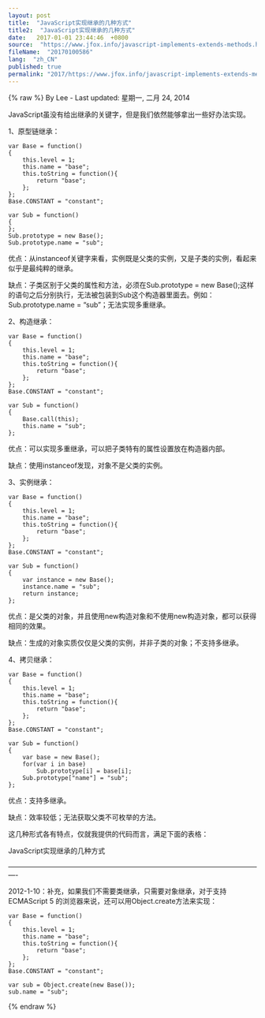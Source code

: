 ```yaml
---
layout: post
title:  "JavaScript实现继承的几种方式"
title2:  "JavaScript实现继承的几种方式"
date:   2017-01-01 23:44:46  +0800
source:  "https://www.jfox.info/javascript-implements-extends-methods.html"
fileName:  "20170100586"
lang:  "zh_CN"
published: true
permalink: "2017/https://www.jfox.info/javascript-implements-extends-methods.html"
---
```

{% raw %}
By Lee - Last updated: 星期一, 二月 24, 2014

JavaScript虽没有给出继承的关键字，但是我们依然能够拿出一些好办法实现。

1、原型链继承：

    var Base = function() 
    { 
        this.level = 1; 
        this.name = "base"; 
        this.toString = function(){  
            return "base"; 
        }; 
    }; 
    Base.CONSTANT = "constant"; 
       
    var Sub = function() 
    { 
    }; 
    Sub.prototype = new Base(); 
    Sub.prototype.name = "sub";
    

优点：从instanceof关键字来看，实例既是父类的实例，又是子类的实例，看起来似乎是最纯粹的继承。

缺点：子类区别于父类的属性和方法，必须在Sub.prototype = new Base();这样的语句之后分别执行，无法被包装到Sub这个构造器里面去。例如：Sub.prototype.name = “sub”；无法实现多重继承。

2、构造继承：

    
    var Base = function() 
    { 
        this.level = 1; 
        this.name = "base"; 
        this.toString = function(){  
            return "base"; 
        }; 
    }; 
    Base.CONSTANT = "constant"; 
       
    var Sub = function() 
    { 
        Base.call(this); 
        this.name = "sub"; 
    };
    

优点：可以实现多重继承，可以把子类特有的属性设置放在构造器内部。

缺点：使用instanceof发现，对象不是父类的实例。

3、实例继承：

    
    var Base = function() 
    { 
        this.level = 1; 
        this.name = "base"; 
        this.toString = function(){  
            return "base"; 
        }; 
    }; 
    Base.CONSTANT = "constant"; 
       
    var Sub = function() 
    { 
        var instance = new Base(); 
        instance.name = "sub"; 
        return instance; 
    };
    

优点：是父类的对象，并且使用new构造对象和不使用new构造对象，都可以获得相同的效果。

缺点：生成的对象实质仅仅是父类的实例，并非子类的对象；不支持多继承。

4、拷贝继承：

    
    var Base = function() 
    { 
        this.level = 1; 
        this.name = "base"; 
        this.toString = function(){ 
            return "base"; 
        }; 
    }; 
    Base.CONSTANT = "constant"; 
       
    var Sub = function() 
    { 
        var base = new Base(); 
        for(var i in base) 
            Sub.prototype[i] = base[i];  
        Sub.prototype["name"] = "sub"; 
    };
    

优点：支持多继承。

缺点：效率较低；无法获取父类不可枚举的方法。

这几种形式各有特点，仅就我提供的代码而言，满足下面的表格：

JavaScript实现继承的几种方式

—————————————————————————————————————-

2012-1-10：补充，如果我们不需要类继承，只需要对象继承，对于支持 ECMAScript 5 的浏览器来说，还可以用Object.create方法来实现：

    
    var Base = function() 
    { 
        this.level = 1; 
        this.name = "base"; 
        this.toString = function(){ 
            return "base"; 
        }; 
    }; 
    Base.CONSTANT = "constant"; 
       
    var sub = Object.create(new Base());  
    sub.name = "sub";
{% endraw %}